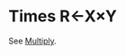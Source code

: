 <div style="display: none;">
  ×
</div>

<h1 class="heading"><span class="name">Times</span> <span class="command">R←X×Y</span></h1>

See [Multiply](multiply.md).



